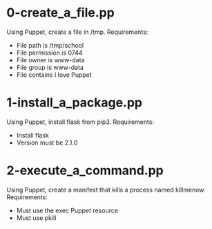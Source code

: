 # 0-create_a_file.pp
Using Puppet, create a file in /tmp.
Requirements:
- File path is /tmp/school
- File permission is 0744
- File owner is www-data
- File group is www-data
- File contains I love Puppet

# 1-install_a_package.pp
Using Puppet, install flask from pip3.
Requirements:
- Install flask
- Version must be 2.1.0

# 2-execute_a_command.pp
Using Puppet, create a manifest that kills a process named killmenow.
Requirements:
- Must use the exec Puppet resource
- Must use pkill
